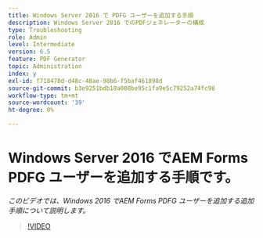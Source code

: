 ```yaml
---
title: Windows Server 2016 で PDFG ユーザーを追加する手順
description: Windows Server 2016 でのPDFジェネレーターの構成
type: Troubleshooting
role: Admin
level: Intermediate
version: 6.5
feature: PDF Generator
topic: Administration
index: y
exl-id: f718470d-d48c-48ae-98b6-f5baf461098d
source-git-commit: b3e9251bdb18a008be95c1fa9e5c79252a74fc98
workflow-type: tm+mt
source-wordcount: '39'
ht-degree: 0%

---
```


# Windows Server 2016 でAEM Forms PDFG ユーザーを追加する手順です。

*このビデオでは、Windows 2016 でAEM Forms PDFG ユーザーを追加する追加手順について説明します。*

>[!VIDEO](https://video.tv.adobe.com/v/335479?quality=12&learn=on)
